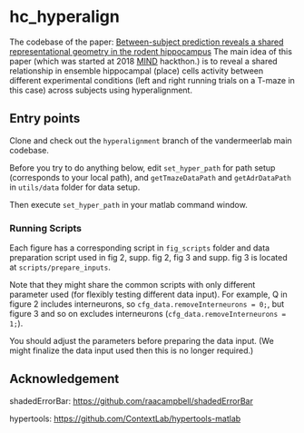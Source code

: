 # hc_hyperalign

The codebase of the paper: [Between-subject prediction reveals a shared representational geometry in the rodent hippocampus](https://www.biorxiv.org/content/10.1101/2020.01.27.922062v1) The main idea of this paper (which was started at 2018 [MIND](https://summer-mind.github.io/) hackthon.) is to reveal a shared relationship in ensemble hippocampal (place) cells activity between different experimental conditions (left and right running trials on a T-maze in this case) across subjects using hyperalignment.

## Entry points

Clone and check out the `hyperalignment` branch of the vandermeerlab main codebase.

Before you try to do anything below, edit `set_hyper_path` for path setup (corresponds to your local path), and `getTmazeDataPath` and `getAdrDataPath` in `utils/data` folder for data setup.

Then execute `set_hyper_path` in your matlab command window.

### Running Scripts

Each figure has a corresponding script in
`fig_scripts` folder and data preparation script used in fig 2, supp. fig 2, fig 3 and supp. fig 3 is located at `scripts/prepare_inputs`.

Note that they might share the common scripts with only different parameter used (for flexibly testing different data input). For example, Q in figure 2 includes interneurons, so `cfg_data.removeInterneurons = 0;`, but figure 3 and so on excludes interneurons (`cfg_data.removeInterneurons = 1;`).

You should adjust the parameters before preparing the data input. (We might finalize the data input used then this is no longer required.)

## Acknowledgement
shadedErrorBar: https://github.com/raacampbell/shadedErrorBar

hypertools: https://github.com/ContextLab/hypertools-matlab

